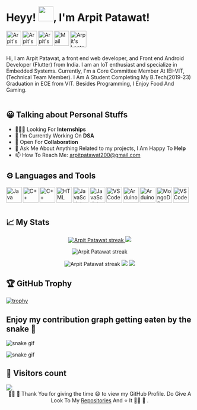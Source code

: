 <!-- <img src="https://i.imgur.com/Z62RDgY.png" alt="imag1" style="width:26%; margin:50px;" align="left" > -->
<!-- <a href="#"><img width="1280" height="auto" src="https://github.com/jsm-28415/Personal/blob/main/123224.gif" height="175px"/></a> -->

<!-- <br>
<img alt="Coder GIF" height=250 width=350 src="https://cdn.dribbble.com/users/730703/screenshots/6581243/avento.gif" />
<br> -->

# Heyy! <img src="https://media.tenor.com/images/30169e4a670daf12443df7d2dd140176/tenor.gif" width=40>, I'm Arpit Patawat!

<!-- (https://harshit7962.github.io/shaandaar_harshit/)  -->
<a href="https://www.linkedin.com/in/arpitpatawat/" target="_blank">
  <img align="left" alt="Arpit's LinkdeIN" width="40px" src="https://img.icons8.com/fluent/48/000000/linkedin.png" />
</a>
<a href="https://www.instagram.com/arpit.patawat/" target="_blank">
  <img align="left" alt="Arpit's Instagram" width="40px" src="https://img.icons8.com/fluent/48/000000/instagram-new.png" />
</a>
<a href="https://twitter.com/arpitpatawat" target="_blank">
  <img align="left" alt="Arpit's Twitter" width="40px" src="https://img.icons8.com/fluent/48/000000/twitter.png" />
</a>
<a href="mailto:arpitpatawat200@gmail.com" target="_blank">
  <img align="left" alt="Mail Arpit" width="40px" src="https://img.icons8.com/fluent/48/000000/gmail.png" />
</a>
<a href="https://leetcode.com/arpitpatawat/" target="_blank">
  <img align="left" alt="Arpit's Leetcode" width="44px" src="https://user-images.githubusercontent.com/36547915/97088991-45da5d00-1652-11eb-900f-80d106540f4f.png" />
</a>
<!-- <a href="https://www.arpitpatawat.me/" target="_blank">
  <img align="left" alt="Arpit's Sourcerer" width="22px" src="https://cdn4.iconfinder.com/data/icons/contact-us-19/48/15-512.png"  />\
</a> -->
<br/>
<br/>
<br>

Hi, I am Arpit Patawat, a front end web developer, and Front end Android Developer (Flutter) from India. I am an IoT enthusiast and specialize in Embedded Systems. Currently, I'm a Core Committee Member At IEI-VIT, (Technical Team Member). I Am A Student Completing My B.Tech(2019-23) Graduation in ECE from VIT. Besides Programming, I Enjoy Food And Gaming.
<br/>
<br/>


## 😀 Talking about Personal Stuffs

- 👨🏽‍💻 Looking For **Internships**
- 🌱 I’m Currently Working On **DSA** 
- 👯 Open For **Collaboration**
- 💬 Ask Me About Anything Related to my projects, I Am Happy To **Help**
- 📫 How To Reach Me: arpitpatawat200@gmail.com



## ⚙️ Languages and Tools  
<a href="https://www.java.com/en/" target="_blank"><img align="left" alt="Java" height ="42px" src="https://cdn.worldvectorlogo.com/logos/java.svg"></a>
<a href="https://www.cplusplus.com/" target="_blank"><img align="left" alt="C++" height ="42px" src="https://upload.wikimedia.org/wikipedia/commons/thumb/1/18/ISO_C%2B%2B_Logo.svg/1822px-ISO_C%2B%2B_Logo.svg.png"></a>
<a href="https://www.python.org/" target="_blank"><img align="left" alt="C++" height ="42px" src="https://cdn3.iconfinder.com/data/icons/logos-and-brands-adobe/512/267_Python-512.png"></a>
<a href="https://www.w3schools.com/html/" target="_blank"><img align="left" alt="HTML" height ="42px" src="https://www.w3.org/html/logo/downloads/HTML5_Logo_256.png"></a>
<a href="https://developer.mozilla.org/en-US/docs/Web/JavaScript" target="_blank"> <img align="left" alt="JavaScript" height ="42px" src="https://upload.wikimedia.org/wikipedia/commons/6/6a/JavaScript-logo.png"> </a>
<a href="https://flutter.dev/" target="_blank"> <img align="left" alt="JavaScript" height ="42px" src="https://symbols.getvecta.com/stencil_80/74_flutter-icon.9831b0dbe0.svg"> </a>
<a href="https://dart.dev/" target="_blank"><img align="left" alt="VSCode" height ="42px" src="https://uxwing.com/wp-content/themes/uxwing/download/10-brands-and-social-media/dart-programming-language.png"></a>
<a href="https://www.arduino.cc/" target="_blank"><img align ="left" alt="Arduino" height="42px" src="https://upload.wikimedia.org/wikipedia/commons/8/87/Arduino_Logo.svg"></a>
<a href="https://reactjs.org/" target="_blank"><img align ="left" alt="Arduino" height="42px" src="https://upload.wikimedia.org/wikipedia/commons/a/a7/React-icon.svg"></a>

<a href="https://www.mongodb.com/" target="_blank"><img align="left" alt="MongoDB" height ="42px" src="https://www.pngkit.com/png/detail/225-2254691_9kib-354x415-unnamed-mongodb-logo-svg.png"></a>
<a href="https://code.visualstudio.com/" target="_blank"><img align="left" alt="VSCode" height ="42px" src="https://upload.wikimedia.org/wikipedia/commons/thumb/9/9a/Visual_Studio_Code_1.35_icon.svg/2048px-Visual_Studio_Code_1.35_icon.svg.png"></a>





<br>
<br>
<br>

## 📈 My Stats

<p align="center">
    <a href="https://github.com/arpitpatawat/github-readme-streak-stats">
        <img title="🔥 Get streak stats for your profile at git.io/streak-stats" alt="Arpit Patawat streak" src="https://github-readme-streak-stats.herokuapp.com/?user=arpitpatawat&theme=black-ice&hide_border=true&stroke=0000&background=060A0CD0"/>
    </a>
  
<img src="https://leetcard.jacoblin.cool/arpitpatawat?theme=nord&font=Adamina" >
</p>

<p align="center">
<!--     <a href="https://github.com/arpitpatawat/github-readme-streak-stats"> -->
        <img title="🔥 Get streak stats for your profile at git.io/streak-stats" alt="Arpit Patawat streak" src="https://activity-graph.herokuapp.com/graph?username=arpitpatawat&bg_color=000000&color=fff&line=0194dd&point=5194f0&area=true/">
    
</p>
  
  
<!-- ![Daily Activity](https://activity-graph.herokuapp.com/graph?username=arpitpatawat&bg_color=000000&color=fff&line=0194dd&point=5194f0&area=true) 
![Arpit's github stats](https://github-readme-stats.vercel.app/api?username=arpitpatawat&&show_icons=true&hide_border=false&title_color=ffffff&text_color=daf7dc&icon_color=bb2acf&bg_color=191919)

[![GitHub Streak](https://github-readme-streak-stats.herokuapp.com/?user=arpitpatawat&theme=dark)](https://git.io/streak-stats)

![MSL](https://github-readme-stats.vercel.app/api/top-langs/?username=arpitpatawat&layout=compact&hide_border=false&title_color=ffffff&text_color=daf7dc&icon_color=bb2acf&bg_color=191919)
-->

<p align="center">
        <img title="🔥 Get streak stats for your profile at git.io/streak-stats" alt="Arpit Patawat streak" src="https://github-readme-stats.vercel.app/api?username=arpitpatawat&&show_icons=true&hide_border=false&title_color=ffffff&text_color=daf7dc&icon_color=bb2acf&bg_color=191919">
        <img src="https://github-readme-stats.vercel.app/api/top-langs/?username=arpitpatawat&layout=compact&hide_border=false&title_color=ffffff&text_color=daf7dc&icon_color=bb2acf&bg_color=191919">
  <img src="https://github-profile-summary-cards.vercel.app/api/cards/profile-details?username=arpitpatawat&theme=nord_dark">
  </p>

## 🏆 GitHub Trophy
[![trophy](https://github-profile-trophy.vercel.app/?username=arpitpatawat&column=8)](https://github-profile-trophy.vercel.app/?username=arpitpatawat&column=8)

## Enjoy my contribution graph getting eaten by the snake 🐍
![snake gif](https://github.com/arpitpatawat/arpitpatawat/blob/output/github-contribution-grid-snake.gif)

![snake gif](https://github.com/YOUR_USERNAME/YOUR_USERNAME/blob/output/github-contribution-grid-snake.gif)

## 👀 Visitors count
<img src="https://profile-counter.glitch.me/arpitpatawat/count.svg" />
  
<br>
<div align="center">
 👩‍🚀 🚀 Thank You for giving the time 😄 to view my GitHub  Profile. Do Give A Look To My <a href="https://github.com/arpitpatawat?tab=repositories" target="_blank">Repositories</a> And ⭐ It 👩‍🚀 🚀 .
</div>
<!-- <p align="center"> </p> -->
